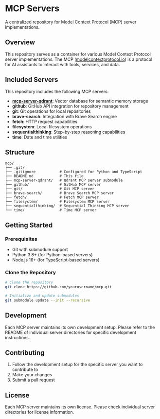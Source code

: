 # MCP Servers

A centralized repository for Model Context Protocol (MCP) server implementations.

## Overview

This repository serves as a container for various Model Context Protocol server implementations. The MCP ([modelcontextprotocol.io](https://modelcontextprotocol.io)) is a protocol for AI assistants to interact with tools, services, and data.

## Included Servers

This repository includes the following MCP servers:

- **[mcp-server-qdrant](https://github.com/qdrant/mcp-server-qdrant)**: Vector database for semantic memory storage
- **github**: GitHub API integration for repository management
- **git**: Git operations for local repositories
- **brave-search**: Integration with Brave Search engine
- **fetch**: HTTP request capabilities
- **filesystem**: Local filesystem operations
- **sequentialthinking**: Step-by-step reasoning capabilities
- **time**: Date and time utilities

## Structure

```
mcp/
├── .git/
├── .gitignore           # Configured for Python and TypeScript
├── README.md            # This file
├── mcp-server-qdrant/   # Qdrant MCP server submodule
├── github/              # GitHub MCP server
├── git/                 # Git MCP server
├── brave-search/        # Brave Search MCP server
├── fetch/               # Fetch MCP server
├── filesystem/          # Filesystem MCP server
├── sequentialthinking/  # Sequential Thinking MCP server
└── time/                # Time MCP server
```

## Getting Started

### Prerequisites

- Git with submodule support
- Python 3.8+ (for Python-based servers)
- Node.js 16+ (for TypeScript-based servers)

### Clone the Repository

```bash
# Clone the repository
git clone https://github.com/yourusername/mcp.git

# Initialize and update submodules
git submodule update --init --recursive
```

## Development

Each MCP server maintains its own development setup. Please refer to the README of individual server directories for specific development instructions.

## Contributing

1. Follow the development setup for the specific server you want to contribute to
2. Make your changes
3. Submit a pull request

## License

Each MCP server maintains its own license. Please check individual server directories for license information. 